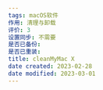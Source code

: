 ```yaml
---
tags: macOS软件
作用: 清理与卸载
评价: 3
设置同步: 不需要
是否已备份:
是否已重装:
title: cleanMyMac X
date created: 2023-02-28
date modified: 2023-03-01
---
```

